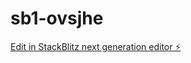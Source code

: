 # sb1-ovsjhe

[Edit in StackBlitz next generation editor ⚡️](https://stackblitz.com/~/github.com/hatahata1648/sb1-ovsjhe)